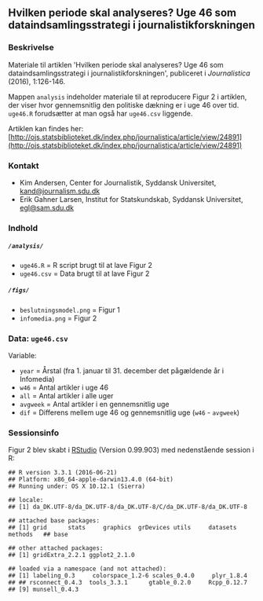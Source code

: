 Hvilken periode skal analyseres? Uge 46 som dataindsamlingsstrategi i
journalistikforskningen
---

### Beskrivelse
Materiale til artiklen 'Hvilken periode skal analyseres? Uge 46 som dataindsamlingsstrategi i journalistikforskningen', publiceret i _Journalistica_ (2016), 1:126-146. 

Mappen `analysis` indeholder materiale til at reproducere Figur 2 i artiklen, der viser hvor gennemsnitlig den politiske dækning er i uge 46 over tid. `uge46.R` forudsætter at man også har `uge46.csv` liggende.

Artiklen kan findes her: [http://ojs.statsbiblioteket.dk/index.php/journalistica/article/view/24891](http://ojs.statsbiblioteket.dk/index.php/journalistica/article/view/24891)

### Kontakt

 - Kim Andersen, Center for Journalistik, Syddansk Universitet, kand@journalism.sdu.dk
 - Erik Gahner Larsen, Institut for Statskundskab, Syddansk Universitet, egl@sam.sdu.dk

### Indhold

##### `/analysis/`

- `uge46.R` = R script brugt til at lave Figur 2
- `uge46.csv` = Data brugt til at lave Figur 2

##### `/figs/`

- `beslutningsmodel.png` = Figur 1 
- `infomedia.png` = Figur 2

### Data: `uge46.csv`

Variable:
- `year` = Årstal (fra 1. januar til 31. december det pågældende år i Infomedia)
- `w46` = Antal artikler i uge 46
- `all` = Antal artikler i alle uger
- `avgweek` = Antal artikler i en gennemsnitlig uge
- `dif` = Differens mellem uge 46 og gennemsnitlig uge (`w46` - `avgweek`)

### Sessionsinfo

Figur 2 blev skabt i [RStudio](http://www.rstudio.com/) (Version 0.99.903) med nedenstående session i R:

```
## R version 3.3.1 (2016-06-21)
## Platform: x86_64-apple-darwin13.4.0 (64-bit)
## Running under: OS X 10.12.1 (Sierra)

## locale:
## [1] da_DK.UTF-8/da_DK.UTF-8/da_DK.UTF-8/C/da_DK.UTF-8/da_DK.UTF-8

## attached base packages:
## [1] grid      stats     graphics  grDevices utils     datasets  methods   ## base     

## other attached packages:
## [1] gridExtra_2.2.1 ggplot2_2.1.0  

## loaded via a namespace (and not attached):
## [1] labeling_0.3     colorspace_1.2-6 scales_0.4.0     plyr_1.8.4       ## ## rsconnect_0.4.3  tools_3.3.1      gtable_0.2.0     Rcpp_0.12.7     
## [9] munsell_0.4.3   

```
